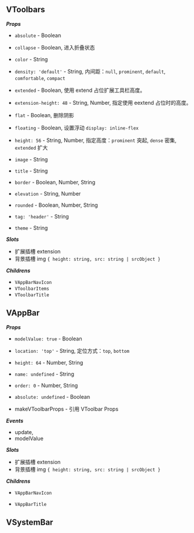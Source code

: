 ## VToolbars

***Props***

- `absolute` - Boolean
- `collapse` - Boolean, 进入折叠状态
- `color` - String
- `density: 'default'` - String, 内间距：`null`, `prominent`, `default`, `comfortable`, `compact`
- `extended` - Boolean, 使用 extend 占位扩展工具栏高度。
- `extension-height: 48` - String, Number, 指定使用 eextend 占位时的高度。
- `flat` - Boolean, 删除阴影
- `floating` - Boolean, 设置浮动 `display: inline-flex`
- `height: 56` - String, Number, 指定高度：`prominent` 突起, `dense` 密集, `extended` 扩大
- `image` - String
- `title` - String

- `border` - Boolean, Number, String
- `elevation` - String, Number
- `rounded` - Boolean, Number, String
- `tag: 'header'` - String
- `theme` - String

***Slots***

- 扩展插槽 extension
- 背景插槽 img `{ height: string, src: string | srcObject }`

***Childrens***

- `VAppBarNavIcon`
- `VToolbarItems`
- `VToolbarTitle`	

## VAppBar

***Props***

- `modelValue: true` - Boolean
- `location: 'top'` - String, 定位方式：`top`, `bottom`
- `height: 64` - Number, String

- `name: undefined` - String
- `order: 0` - Number, String
- `absolute: undefined` - Boolean

- makeVToolbarProps - 引用 VToolbar Props

***Events***

- update,
- modelValue

***Slots***

- 扩展插槽 extension
- 背景插槽 img `{ height: string, src: string | srcObject }`


***Childrens***

- `VAppBarNavIcon`

- `VAppBarTitle`

## VSystemBar